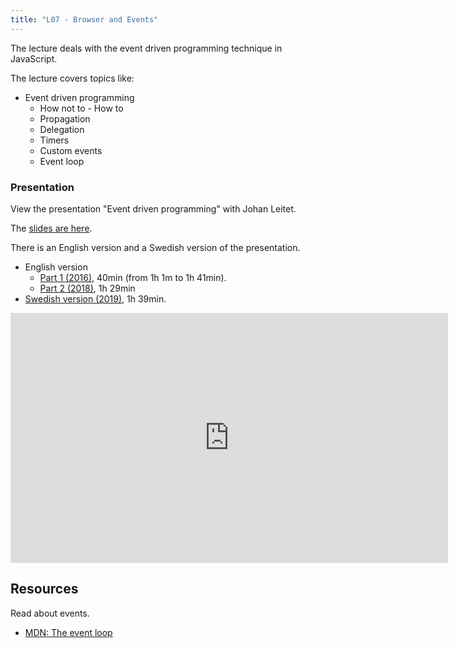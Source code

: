 ```yaml
---
title: "L07 - Browser and Events"
---
```


The lecture deals with the event driven programming technique in JavaScript.

The lecture covers topics like:

* Event driven programming
    * How not to - How to
    * Propagation
    * Delegation
    * Timers
    * Custom events
    * Event loop



### Presentation

View the presentation "Event driven programming" with Johan Leitet.

The [slides are here](https://rawgit.com/CS-LNU-Learning-Objects/client-side-javascript/master/lectures/03-event/index.html).

There is an English version and a Swedish version of the presentation.

* English version
  * [Part 1 (2016)](https://youtu.be/vek2dwPV4Lw?t=1h1m29s), 40min (from 1h 1m to 1h 41min).
  * [Part 2 (2018)](https://youtu.be/uxHJIp5bFd0), 1h 29min
* [Swedish version (2019)](https://youtu.be/A98309YcbSc), 1h 39min.

<iframe width="700" height="400" src="https://www.youtube.com/embed/A98309YcbSc" title="YouTube video player" frameborder="0" allow="accelerometer; autoplay; clipboard-write; encrypted-media; gyroscope; picture-in-picture" allowfullscreen></iframe>



## Resources

Read about events.

* [MDN: The event loop](https://developer.mozilla.org/en-US/docs/Web/JavaScript/EventLoop)


<!--
Original source Events
https://raw.githubusercontent.com/CS-LNU-Learning-Objects/client-side-javascript/master/lectures/03-event.md
-->
